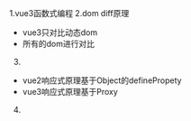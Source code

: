 1.vue3函数式编程
2.dom diff原理
 - vue3只对比动态dom
 - 所有的dom进行对比

3.
 - vue2响应式原理基于Object的definePropety
 - vue3响应式原理基于Proxy

4.